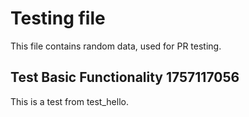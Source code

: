 # Testing file

This file contains random data, used for PR testing.


## Test Basic Functionality 1757117056

This is a test from test_hello.

